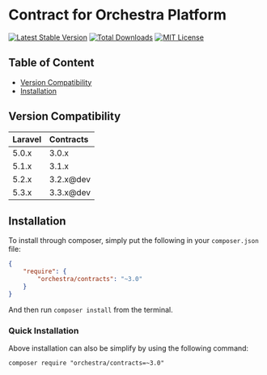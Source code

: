 Contract for Orchestra Platform
==============

[![Latest Stable Version](https://img.shields.io/packagist/v/orchestra/contracts.svg?style=flat-square)](https://packagist.org/packages/orchestra/contracts)
[![Total Downloads](https://img.shields.io/packagist/dt/orchestra/contracts.svg?style=flat-square)](https://packagist.org/packages/orchestra/contracts)
[![MIT License](https://img.shields.io/packagist/l/orchestra/contracts.svg?style=flat-square)](https://packagist.org/packages/orchestra/contracts)

## Table of Content

* [Version Compatibility](#version-compatibility)
* [Installation](#installation)

## Version Compatibility

Laravel    | Contracts
:----------|:----------
 5.0.x     | 3.0.x
 5.1.x     | 3.1.x
 5.2.x     | 3.2.x@dev
 5.3.x     | 3.3.x@dev

## Installation

To install through composer, simply put the following in your `composer.json` file:

```json
{
    "require": {
        "orchestra/contracts": "~3.0"
    }
}
```

And then run `composer install` from the terminal.

### Quick Installation

Above installation can also be simplify by using the following command:

    composer require "orchestra/contracts=~3.0"
